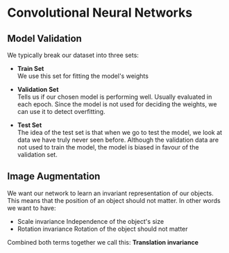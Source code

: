 # Convolutional Neural Networks

## Model Validation

We typically break our dataset into three sets:

- **Train Set**  
  We use this set for fitting the model's weights
  
- **Validation Set**  
  Tells us if our chosen model is performing well. Usually evaluated in each epoch.
  Since the model is not used for deciding the weights, we can use it to detect overfitting.
  
- **Test Set**  
  The idea of the test set is that when we go to test the model, we look at data we have truly never seen before. 
  Although the validation data are not used to train the model, the model is biased in favour of the validation set.
  
 
## Image Augmentation

We want our network to learn an invariant representation of our objects. This means that the position of an object should not matter.
In other words we want to have:

- Scale invariance
  Independence of the object's size
- Rotation invariance
  Rotation of the object should not matter

Combined both terms together we call this: **Translation invariance**